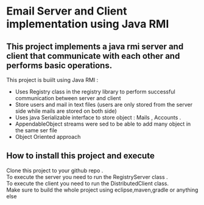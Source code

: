 # Email Server and Client implementation using Java RMI
## This project implements a java rmi server and client that communicate with each other and performs basic operations.

This project is buiilt using Java RMI :
* Uses Registry class in the registry library to perform successful communication between server and client
* Store users and mail in text files (users are only stored from the server side while mails are stored on both side)
* Uses java Serializable interface to store object : Mails , Accounts .
* AppendableObject streams were sed to be able to add many object in the same ser file
* Object Oriented approach

## How to install this project and execute 
Clone this project to your github repo .<br/>
To execute the server you need to run the RegistryServer class .<br/>
To execute the client you need to run the DistributedClient class.<br/>
Make sure to build the whole project using eclipse,maven,gradle or anything else<br/>
